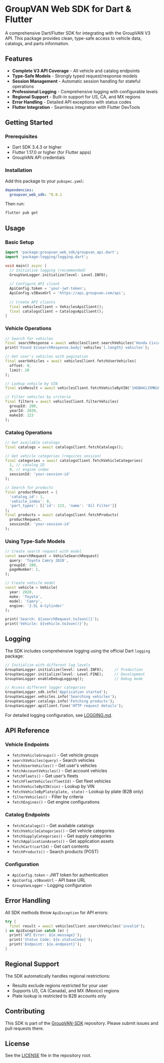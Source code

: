 # GroupVAN Web SDK for Dart & Flutter

A comprehensive Dart/Flutter SDK for integrating with the GroupVAN V3 API. This package provides clean, type-safe access to vehicle data, catalogs, and parts information.

## Features

- **Complete V3 API Coverage** - All vehicle and catalog endpoints
- **Type-Safe Models** - Strongly typed request/response models
- **Session Management** - Automatic session handling for stateful operations
- **Professional Logging** - Comprehensive logging with configurable levels
- **Regional Support** - Built-in support for US, CA, and MX regions
- **Error Handling** - Detailed API exceptions with status codes
- **Flutter Integration** - Seamless integration with Flutter DevTools

## Getting Started

### Prerequisites

- Dart SDK 3.4.3 or higher
- Flutter 1.17.0 or higher (for Flutter apps)
- GroupVAN API credentials

### Installation

Add this package to your `pubspec.yaml`:

```yaml
dependencies:
  groupvan_web_sdk: ^0.0.1
```

Then run:

```bash
flutter pub get
```

## Usage

### Basic Setup

```dart
import 'package:groupvan_web_sdk/groupvan_api.dart';
import 'package:logging/logging.dart';

void main() async {
  // Initialize logging (recommended)
  GroupVanLogger.initialize(level: Level.INFO);
  
  // Configure API client
  ApiConfig.token = 'your-jwt-token';
  ApiConfig.v3BaseUrl = 'https://api.groupvan.com/api';
  
  // Create API clients
  final vehiclesClient = VehiclesApiClient();
  final catalogsClient = CatalogsApiClient();
}
```

### Vehicle Operations

```dart
// Search for vehicles
final searchResponse = await vehiclesClient.searchVehicles('Honda Civic');
print('Found ${searchResponse.body['vehicles'].length} vehicles');

// Get user's vehicles with pagination  
final userVehicles = await vehiclesClient.fetchUserVehicles(
  offset: 0, 
  limit: 20
);

// Lookup vehicle by VIN
final vinResult = await vehiclesClient.fetchVehicleByVIN('1HGBH41JXMN109186');

// Filter vehicles by criteria
final filters = await vehiclesClient.filterVehicles(
  groupId: 200,
  yearId: 2020,
  makeId: 123
);
```

### Catalog Operations

```dart
// Get available catalogs
final catalogs = await catalogsClient.fetchCatalogs();

// Get vehicle categories (requires session)
final categories = await catalogsClient.fetchVehicleCategories(
  1, // catalog ID
  0, // engine index
  sessionId: 'your-session-id'
);

// Search for products
final productRequest = {
  'catalog_id': 1,
  'vehicle_index': 0,
  'part_types': [{'id': 123, 'name': 'Oil Filter'}]
};
final products = await catalogsClient.fetchProducts(
  productRequest,
  sessionId: 'your-session-id'
);
```

### Using Type-Safe Models

```dart
// Create search request with model
const searchRequest = VehicleSearchRequest(
  query: 'Toyota Camry 2020',
  groupId: 200,
  pageNumber: 1,
);

// Create vehicle model
const vehicle = Vehicle(
  year: 2020,
  make: 'Toyota', 
  model: 'Camry',
  engine: '2.5L 4-Cylinder'
);

print('Search: ${searchRequest.toJson()}');
print('Vehicle: ${vehicle.toJson()}');
```

## Logging

The SDK includes comprehensive logging using the official Dart `logging` package:

```dart
// Initialize with different log levels
GroupVanLogger.initialize(level: Level.INFO);     // Production
GroupVanLogger.initialize(level: Level.FINE);     // Development
GroupVanLogger.enableDebugLogging();              // Debug mode

// Access different logger categories
GroupVanLogger.sdk.info('Application started');
GroupVanLogger.vehicles.info('Searching vehicles');
GroupVanLogger.catalogs.info('Fetching products');
GroupVanLogger.apiClient.fine('HTTP request details');
```

For detailed logging configuration, see [LOGGING.md](LOGGING.md).

## API Reference

### Vehicle Endpoints

- `fetchVehicleGroups()` - Get vehicle groups
- `searchVehicles(query)` - Search vehicles
- `fetchUserVehicles()` - Get user's vehicles
- `fetchAccountVehicles()` - Get account vehicles  
- `fetchFleets()` - Get user's fleets
- `fetchFleetVehicles(fleetId)` - Get fleet vehicles
- `fetchVehicleByVIN(vin)` - Lookup by VIN
- `fetchVehicleByPlate(plate, state)` - Lookup by plate (B2B only)
- `filterVehicles()` - Filter by criteria
- `fetchEngines()` - Get engine configurations

### Catalog Endpoints

- `fetchCatalogs()` - Get available catalogs
- `fetchVehicleCategories()` - Get vehicle categories
- `fetchSupplyCategories()` - Get supply categories
- `fetchApplicationAssets()` - Get application assets
- `fetchCart(cartId)` - Get cart contents
- `fetchProducts()` - Search products (POST)

### Configuration

- `ApiConfig.token` - JWT token for authentication
- `ApiConfig.v3BaseUrl` - API base URL
- `GroupVanLogger` - Logging configuration

## Error Handling

All SDK methods throw `ApiException` for API errors:

```dart
try {
  final result = await vehiclesClient.searchVehicles('invalid');
} on ApiException catch (e) {
  print('API Error: ${e.message}');
  print('Status Code: ${e.statusCode}');
  print('Endpoint: ${e.endpoint}');
}
```

## Regional Support

The SDK automatically handles regional restrictions:
- Results exclude regions restricted for your user
- Supports US, CA (Canada), and MX (Mexico) regions
- Plate lookup is restricted to B2B accounts only

## Contributing

This SDK is part of the [GroupVAN-SDK](https://github.com/federatedops/GroupVAN-SDK) repository. Please submit issues and pull requests there.

## License

See the [LICENSE](../../../LICENSE) file in the repository root.